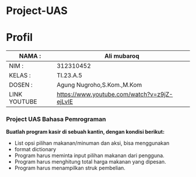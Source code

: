 # Project-UAS
# Profil

| NAMA  :| Ali mubaroq |
| --- | --- |
| NIM   :| 312310452 |
| KELAS :| TI.23.A.5 |
| DOSEN :| Agung Nugroho,S.Kom.,M.Kom |
| LINK YOUTUBE |https://www.youtube.com/watch?v=z9jZ-ejLvIE  |

### Project UAS Bahasa Pemrograman

**Buatlah program kasir di sebuah kantin, dengan kondisi berikut:**
- List opsi pilihan makanan/minuman dan aksi, bisa menggunakan
- format dictionary
- Program harus meminta input pilihan makanan dari pengguna.
- Program harus menghitung total harga makanan yang dipesan.
- Program harus menampilkan struk pembelian.

